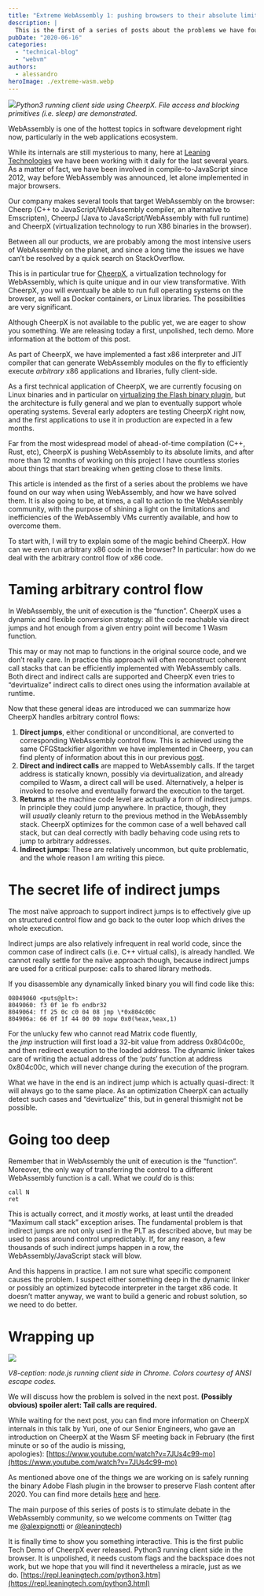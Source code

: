 ```yaml
---
title: "Extreme WebAssembly 1: pushing browsers to their absolute limits"
description: |
  This is the first of a series of posts about the problems we have found on our way when using WebAssembly, and how we have solved them.
pubDate: "2020-06-16"
categories:
  - "technical-blog"
  - "webvm"
authors:
  - alessandro
heroImage: ./extreme-wasm.webp
---
```


![](/blog/1*gDXCXEYEhWvNQpNxEgkB9A.gif)_Python3 running client side using CheerpX. File access and blocking primitives (i.e. sleep) are demonstrated._

WebAssembly is one of the hottest topics in software development right now, particularly in the web applications ecosystem.

While its internals are still mysterious to many, here at [Leaning Technologies](https://leaningtech.com/index.html) we have been working with it daily for the last several years. As a matter of fact, we have been involved in compile-to-JavaScript since 2012, way before WebAssembly was announced, let alone implemented in major browsers.

Our company makes several tools that target WebAssembly on the browser: Cheerp (C++ to JavaScript/WebAssembly compiler, an alternative to Emscripten), CheerpJ (Java to JavaScript/WebAssembly with full runtime) and CheerpX (virtualization technology to run X86 binaries in the browser).

Between all our products, we are probably among the most intensive users of WebAssembly on the planet, and since a long time the issues we have can’t be resolved by a quick search on StackOverflow.

This is in particular true for [CheerpX](https://leaningtech.com/pages/cheerpx.html), a virtualization technology for WebAssembly, which is quite unique and in our view transformative. With CheerpX, you will eventually be able to run full operating systems on the browser, as well as Docker containers, or Linux libraries. The possibilities are very significant.

Although CheerpX is not available to the public yet, we are eager to show you something. We are releasing today a first, unpolished, tech demo. More information at the bottom of this post.

As part of CheerpX, we have implemented a fast x86 interpreter and JIT compiler that can generate WebAssembly modules on the fly to efficiently execute *arbitrary* x86 applications and libraries, fully client-side.

As a first technical application of CheerpX, we are currently focusing on Linux binaries and in particular on [virtualizing the Flash binary plugin](https://medium.com/leaningtech/running-flash-in-webassembly-using-cheerpx-an-update-d500b6fbc44e), but the architecture is fully general and we plan to eventually support whole operating systems. Several early adopters are testing CheerpX right now, and the first applications to use it in production are expected in a few months.

Far from the most widespread model of ahead-of-time compilation (C++, Rust, etc), CheerpX is pushing WebAssembly to its absolute limits, and after more than 12 months of working on this project I have countless stories about things that start breaking when getting close to these limits.

This article is intended as the first of a series about the problems we have found on our way when using WebAssembly, and how we have solved them. It is also going to be, at times, a call to action to the WebAssembly community, with the purpose of shining a light on the limitations and inefficiencies of the WebAssembly VMs currently available, and how to overcome them.

To start with, I will try to explain some of the magic behind CheerpX. How can we even run arbitrary x86 code in the browser? In particular: how do we deal with the arbitrary control flow of x86 code.

# Taming arbitrary control flow

In WebAssembly, the unit of execution is the “function”. CheerpX uses a dynamic and flexible conversion strategy: all the code reachable via direct jumps and hot enough from a given entry point will become 1 Wasm function.

This may or may not map to functions in the original source code, and we don’t really care. In practice this approach will often reconstruct coherent call stacks that can be efficiently implemented with WebAssembly calls. Both direct and indirect calls are supported and CheerpX even tries to “devirtualize” indirect calls to direct ones using the information available at runtime.

Now that these general ideas are introduced we can summarize how CheerpX handles arbitrary control flows:

1. **Direct jumps**, either conditional or unconditional, are converted to corresponding WebAssembly control flow. This is achieved using the same CFGStackifier algorithm we have implemented in Cheerp, you can find plenty of information about this in our previous [post](https://medium.com/leaningtech/solving-the-structured-control-flow-problem-once-and-for-all-5123117b1ee2).
2. **Direct and indirect calls** are mapped to WebAssembly calls. If the target address is statically known, possibly via devirtualization, and already compiled to Wasm, a direct call will be used. Alternatively, a helper is invoked to resolve and eventually forward the execution to the target.
3. **Returns** at the machine code level are actually a form of indirect jumps. In principle they could jump anywhere. In practice, though, they will *usually* cleanly return to the previous method in the WebAssembly stack. CheerpX optimizes for the common case of a well behaved call stack, but can deal correctly with badly behaving code using rets to jump to arbitrary addresses.
4. **Indirect jumps**: These are relatively uncommon, but quite problematic, and the whole reason I am writing this piece.

# The secret life of indirect jumps

The most naïve approach to support indirect jumps is to effectively give up on structured control flow and go back to the outer loop which drives the whole execution.

Indirect jumps are also relatively infrequent in real world code, since the common case of indirect calls (i.e. C++ virtual calls), is already handled. We cannot really settle for the naïve approach though, because indirect jumps are used for a critical purpose: calls to shared library methods.

If you disassemble any dynamically linked binary you will find code like this:

```
08049060 <puts@plt>:
8049060: f3 0f 1e fb endbr32
8049064: ff 25 0c c0 04 08 jmp \*0x804c00c
804906a: 66 0f 1f 44 00 00 nopw 0x0(%eax,%eax,1)
```

For the unlucky few who cannot read Matrix code fluently, the *jmp* instruction will first load a 32-bit value from address 0x804c00c, and then redirect execution to the loaded address. The dynamic linker takes care of writing the actual address of the ‘_puts_’ function at address 0x804c00c, which will never change during the execution of the program.

What we have in the end is an indirect jump which is actually quasi-direct: It will always go to the same place. As an optimization CheerpX can actually detect such cases and “devirtualize” this, but in general thismight not be possible.

# Going too deep

Remember that in WebAssembly the unit of execution is the “function”. Moreover, the only way of transferring the control to a different WebAssembly function is a call. What we *could* do is this:

```
call N
ret
```

This is actually correct, and it *mostly* works, at least until the dreaded “Maximum call stack” exception arises. The fundamental problem is that indirect jumps are not only used in the PLT as described above, but may be used to pass around control unpredictably. If, for any reason, a few thousands of such indirect jumps happen in a row, the WebAssembly/JavaScript stack will blow.

And this happens in practice. I am not sure what specific component causes the problem. I suspect either something deep in the dynamic linker or possibly an optimized bytecode interpreter in the target x86 code. It doesn’t matter anyway, we want to build a generic and robust solution, so we need to do better.

# Wrapping up

![](/blog/1*TyhAQyn2i36-C7BBHZFPMQ.gif)

_V8-ception: node.js running client side in Chrome. Colors courtesy of ANSI escape codes._

We will discuss how the problem is solved in the next post. **(Possibly obvious) spoiler alert: Tail calls are required.**

While waiting for the next post, you can find more information on CheerpX internals in this talk by Yuri, one of our Senior Engineers, who gave an introduction on CheerpX at the Wasm SF meeting back in February (the first minute or so of the audio is missing, apologies): [https://www.youtube.com/watch?v=7JUs4c99-mo](https://www.youtube.com/watch?v=7JUs4c99-mo)

As mentioned above one of the things we are working on is safely running the binary Adobe Flash plugin in the browser to preserve Flash content after 2020. You can find more details [here](https://medium.com/leaningtech/preserving-flash-content-with-webassembly-done-right-eb6838b7e36f) and [here](https://medium.com/leaningtech/running-flash-in-webassembly-using-cheerpx-an-update-d500b6fbc44e).

The main purpose of this series of posts is to stimulate debate in the WebAssembly community, so we welcome comments on Twitter (tag me [@alexpignotti](https://twitter.com/alexpignotti) or [@leaningtech](https://twitter.com/leaningtech))

It is finally time to show you something interactive. This is the first public Tech Demo of CheerpX ever released. Python3 running client side in the browser. It is unpolished, it needs custom flags and the backspace does not work, but we hope that you will find it nevertheless a miracle, just as we do. [https://repl.leaningtech.com/python3.htm](https://repl.leaningtech.com/python3.html)
